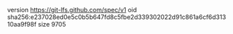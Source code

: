 version https://git-lfs.github.com/spec/v1
oid sha256:e237028ed0e5c0b5b647fd8c5fbe2d339302022d91c861a6cf6d31310aa9f98f
size 9705

